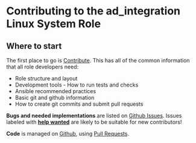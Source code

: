 # Contributing to the ad_integration Linux System Role

## Where to start

The first place to go is [Contribute](https://linux-system-roles.github.io/contribute.html).
This has all of the common information that all role developers need:

* Role structure and layout
* Development tools - How to run tests and checks
* Ansible recommended practices
* Basic git and github information
* How to create git commits and submit pull requests

**Bugs and needed implementations** are listed on
[Github Issues](https://github.com/fedora.linux_system_roles.ad_integration/issues).
Issues labeled with
[**help wanted**](https://github.com/fedora.linux_system_roles.ad_integration/issues?q=is%3Aissue+is%3Aopen+label%3A%22help+wanted%22)
are likely to be suitable for new contributors!

**Code** is managed on [Github](https://github.com/fedora.linux_system_roles.ad_integration), using
[Pull Requests](https://help.github.com/en/github/collaborating-with-issues-and-pull-requests/about-pull-requests).
